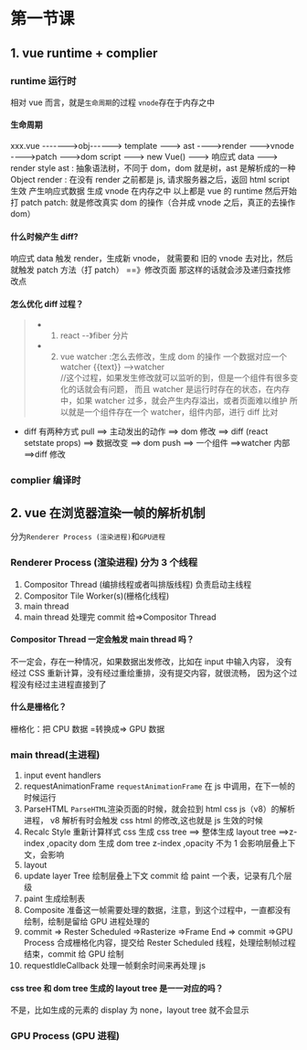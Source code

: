 # 第一节课

## 1. vue runtime + complier

### runtime 运行时

相对 vue 而言，就是`生命周期`的过程
`vnode`存在于内存之中

#### 生命周期

xxx.vue ------->obj------>
template ---> ast ---->render --->vnode ---->patch --->dom
script ---> new Vue() ---> 响应式 data ---> render
style
ast : 抽象语法树，不同于 dom，dom 就是树，ast 是解析成的一种 Object
render : 在没有 render 之前都是 js,
请求服务器之后，返回 html
script 生效
产生响应式数据 生成 vnode 在内存之中
以上都是 vue 的 runtime
然后开始打 patch
patch: 就是修改真实 dom 的操作（合并成 vnode 之后，真正的去操作 dom）

#### 什么时候产生 diff?

响应式 data 触发 render，生成新 vnode，
就需要和 旧的 vnode 去对比，然后就触发 patch 方法（打 patch） ==》修改页面
那这样的话就会涉及递归查找修改点

#### 怎么优化 diff 过程？

> - 1.  react --》fiber 分片
> - 2.  vue
>       watcher :怎么去修改，生成 dom 的操作
>       一个数据对应一个 watcher
>       {{text}} -->watcher  
>       //这个过程，如果发生修改就可以监听的到，但是一个组件有很多变化的话就会有问题，
>       而且 watcher 是运行时存在的状态，在内存中，如果 watcher 过多，就会产生内存溢出，或者页面难以维护
>       所以就是一个组件存在一个 watcher，组件内部，进行 diff 比对

- diff 有两种方式
pull ==> 主动发出的动作 ==> dom 修改 ==> diff (react setstate props) ==> 数据改变 ==> dom
push ==> 一个组件 ==>watcher 内部 ==>diff 修改

### complier 编译时

## 2. vue 在浏览器渲染一帧的解析机制

分为`Renderer Process (渲染进程)`和`GPU进程`

### Renderer Process (渲染进程) 分为 3 个线程

1. Compositor Thread (编排线程或者叫排版线程) 负责启动主线程
2. Compositor Tile Worker(s)(栅格化线程)
3. main thread
4. main thread 处理完 commit 给=>Compositor Thread

#### Compositor Thread 一定会触发 main thread 吗？

不一定会，存在一种情况，如果数据出发修改，比如在 input 中输入内容，
没有经过 CSS 重新计算，没有经过重绘重排，没有提交内容，就很流畅，
因为这个过程没有经过主进程直接到了

#### 什么是栅格化？

栅格化：把 CPU 数据 =转换成=> GPU 数据

### main thread(主进程)

1. input event handlers
2. requestAnimationFrame
   `requestAnimationFrame` 在 js 中调用，在下一帧的时候运行
3. ParseHTML
   `ParseHTML`渲染页面的时候，就会拉到 html css js（v8）的解析进程，
   v8 解析有时会触发 css html 的修改,这也就是 js 生效的时候
4. Recalc Style 重新计算样式
   css 生成 css tree
   ==> 整体生成 layout tree ==>z-index ,opacity
   dom 生成 dom tree
   z-index ,opacity 不为 1 会影响层叠上下文，会影响
5. layout
6. update layer Tree
   绘制层叠上下文 commit 给 paint 一个表，记录有几个层级
7. paint
   生成绘制表
8. Composite
   准备这一帧需要处理的数据，注意，到这个过程中，一直都没有绘制，绘制是留给 GPU 进程处理的
9. commit => Rester Scheduled =>Rasterize =>Frame End => commit =>GPU Process
   合成栅格化内容，提交给 Rester Scheduled 线程，处理绘制帧过程结束，commit 给 GPU 绘制
10. requestldleCallback
    处理一帧剩余时间来再处理 js

#### css tree 和 dom tree 生成的 layout tree 是一一对应的吗？

不是，比如生成的元素的 display 为 none，layout tree 就不会显示

### GPU Process (GPU 进程)

